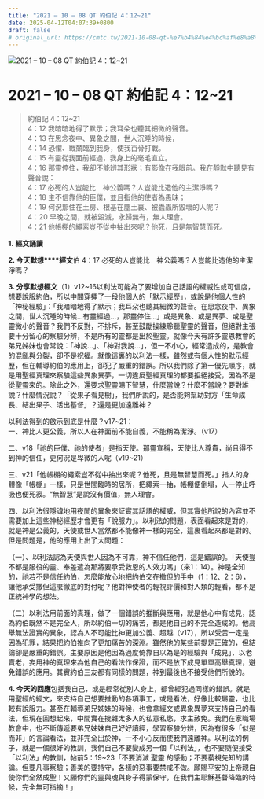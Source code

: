 ```yaml
---
title: "2021 – 10 – 08 QT 約伯記 4：12~21"
date: 2025-04-12T04:07:39+0800
draft: false
# original_url: https://cmtc.tw/2021-10-08-qt-%e7%b4%84%e4%bc%af%e8%a8%98-4%ef%bc%9a1221
---
```


![2021 – 10 – 08 QT 約伯記 4：12\~21](/images/qt.jpg   "2021 – 10 – 08 QT 約伯記 4：12\~21")

# 2021 – 10 – 08 QT 約伯記 4：12\~21

> 約伯記 4：12\~21  
> 4：12 我暗暗地得了默示；我耳朵也聽其細微的聲音。  
> 4：13 在思念夜中、異象之間，世人沉睡的時候，  
> 4：14 恐懼、戰兢臨到我身，使我百骨打戰。  
> 4：15 有靈從我面前經過，我身上的毫毛直立。  
> 4：16 那靈停住，我卻不能辨其形狀；有影像在我眼前。我在靜默中聽見有聲音說：  
> 4：17 必死的人豈能比　神公義嗎？人豈能比造他的主潔淨嗎？  
> 4：18 主不信靠他的臣僕，並且指他的使者為愚昧；  
> 4：19 何況那住在土房、根基在塵土裏、被蠹蟲所毀壞的人呢？  
> 4：20 早晚之間，就被毀滅，永歸無有，無人理會。  
> 4：21 他帳棚的繩索豈不從中抽出來呢？他死，且是無智慧而死。

**1.** **經文誦讀**

**2. 今天默想****經文**伯 4：17 必死的人豈能比　神公義嗎？人豈能比造他的主潔淨嗎？

**3. 分享默想經文**（1）v12\~16以利法可能為了要增加自己話語的權威性或可信度，想要說服約伯，所以中間穿挿了一段他個人的「默示經歷」，或說是他個人性的「神秘經驗」：「我暗暗地得了默示；我耳朵也聽其細微的聲音。在思念夜中、異象之間，世人沉睡的時候…有靈經過…，那靈停住…」或是異象、或是異夢、或是聖靈微小的聲音？我們不反對，不排斥，甚至鼓勵操練聆聽聖靈的聲音，但絕對主張要十分留心的察驗分辨，不是所有的靈都是出於聖靈。就像今天有許多靈恩教會的弟兄姊妹也會常說：「神說…」、「神對我說…」，但一不小心，經常造成的，是教會的混亂與分裂，卻不是祝福。就像這裏的以利法一樣，雖然或有個人性的默示經歷，但在輔導約伯的應用上，卻犯了嚴重的錯誤。所以我們除了第一優先順序，就是用聖經真理來察驗這些異象異夢，一切違反聖經真理的都要拒絕接受，因為不是從聖靈來的。除此之外，還要求聖靈賜下智慧，什麼當說？什麼不當說？要對誰說？什麼情況說？「從果子看見樹」，我們所說的，是否能夠幫助對方「生命成長、結出果子、活出基督」？還是更加遠離神？

以利法得到的啟示到底是什麼？v17\~21：  
一、神比人更公義，所以人在神面前不能自義，不能稱為潔淨。（v17）

二、v18「祂的臣僕、祂的使者」是指天使。那靈宣稱，天使比人尊貴，尚且得不到神的信任，更何況是卑微的人呢（v19\~21）

三、v21「他帳棚的繩索豈不從中抽出來呢？他死，且是無智慧而死。」指人的身體像「帳棚」一樣，只是世間臨時的居所，把繩索一抽，帳棚便倒塌，人一停止呼吸也便死寂。“無智慧”是說沒有價值，無人理會。

四、以利法很隱諱地用夜閒的異象來証實其話語的權威，但其實他所說的內容並不需要加上這些神秘經歷才會更有「說服力」。以利法的問題，表面看起來是對的，就是神是公義的，天使或世人當然都不能像神一樣的完全，這裏看起來都是對的。但是問題是，他的應用上出了大問題：

（一）、以利法認為天使與世人因為不可靠，神不信任他們，這是錯誤的。「天使豈不都是服役的靈、奉差遣為那將要承受救恩的人效力嗎」（來1：14）。神是全知的，祂若不是信任約伯，怎麼能放心地把約伯交在撒但的手中（1：12、2：6），讓他承受撒但這麼徹底的對付呢？他對神使者的輕視評價和對人類的輕看，都不是正統神學的想法。

（二）以利法用前面的真理，做了一個錯誤的推斷與應用，就是他心中有成見，認為約伯既然不是完全人，所以約伯一切的痛苦，都是他自己的不完全造成的。他高舉無法證實的異象，認為人不可能比神更加公義、超越（v17），所以受苦一定是因為犯罪，結果把約伯推向了更加痛苦的深淵。雖然他的某些前提是正確的，但結論卻是嚴重的錯誤。主要原因是他因為過度倚靠自以為是的經驗與「成見」，以老賣老，妄用神的真理來為他自己的看法作保證，而不是放下成見單單高舉真理，避免錯誤的應用。其實約伯三友都有同樣的問題，神到最後也不接受他們所說的。

**4. 今天的回應**包括我自己，或是經常從別人身上，都曾經犯過同樣的錯誤。就是用聖經的經文，來支持自己想要推動的各項事工，或是看法，好像比較屬靈，也比較有說服力。甚至在輔導弟兄姊妹的時候，也會拿經文或異象異夢來支持自己的看法，但現在回想起來，中間實在攙雜太多人的私意私慾，求主赦免。我們在家職場教會中，也不斷傳遞要弟兄姊妹自己好好讀經，學習察驗分辨，因為有很多「似是而非」的言論看法，並非完全出於神，一不小心反而使我們遠離神。以利法的例子，就是一個很好的教訓，我們自己不要變成另一個「以利法」，也不要隨便接受「以利法」的教訓，帖前5：19\~23「不要消滅 聖靈 的感動；不要藐視先知的講論。但要凡事察驗；善美的要持守，各樣的惡事要禁戒不做。願賜平安的上帝親自使你們全然成聖！又願你們的靈與魂與身子得蒙保守，在我們主耶穌基督降臨的時候，完全無可指摘！」